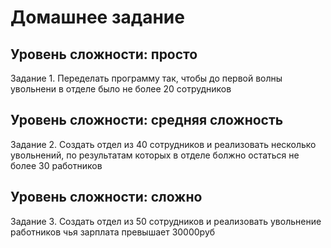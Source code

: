 # Домашнее задание

## Уровень сложности: просто
 Задание 1. Переделать программу так, чтобы до первой волны увольнени в отделе было не более 20 сотрудников

## Уровень сложности: средняя сложность
 Задание 2. Создать отдел из 40 сотрудников и реализовать несколько увольнений, по результатам которых в отделе болжно остаться не более 30 работников

## Уровень сложности: сложно
Задание 3. Создать отдел из 50 сотрудников и реализовать увольнение работников чья зарплата превышает 30000руб
